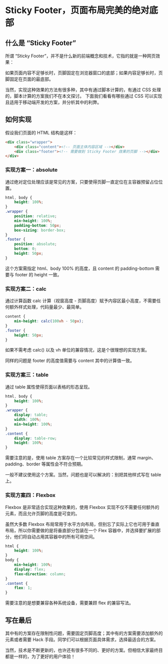 # Sticky Footer，页面布局完美的绝对底部

## 什么是 “Sticky Footer”

所谓 “Sticky Footer”，并不是什么新的前端概念和技术，它指的就是一种网页效果：

如果页面内容不足够长时，页脚固定在浏览器窗口的底部；如果内容足够长时，页脚固定在页面的最底部。

当然，实现这种效果的方法有很多种，其中有通过脚本计算的，有通过 CSS 处理的，脚本计算的方案我们不在本文探讨。
下面我们看看有哪些通过 CSS 可以实现且适用于移动端开发的方案，并分析其中的利弊。

## 如何实现
假设我们页面的 HTML 结构是这样：
```html
<div class="wrapper">
    <div class="content"><!-- 页面主体内容区域 --></div>
    <div class="footer"><!-- 需要做到 Sticky Footer 效果的页脚 --></div>
</div>
```

### 实现方案一：absolute
通过绝对定位处理应该是常见的方案，只要使得页脚一直定位在主容器预留占位位置。
```css
html, body {
    height: 100%;
}
.wrapper {
    position: relative;
    min-height: 100%;
    padding-bottom: 50px;
    box-sizing: border-box;
}
.footer {
    position: absolute;
    bottom: 0;
    height: 50px;
}
```
这个方案需指定 html、body 100% 的高度，且 content 的 padding-bottom 需要与 footer 的 height 一致。

### 实现方案二：calc
通过计算函数 calc 计算（视窗高度 - 页脚高度）赋予内容区最小高度，不需要任何额外样式处理，代码量最少、最简单。
```css
content {
    min-height: calc(100vh - 50px);
}
.footer {
    height: 50px;
}
```
如果不需考虑 calc() 以及 vh 单位的兼容情况，这是个很理想的实现方案。

同样的问题是 footer 的高度值需要与 content 其中的计算值一致。

### 实现方案三：table
通过 table 属性使得页面以表格的形态呈现。
```css
html, body {
    height: 100%;
}
.wrapper {
    display: table;
    width: 100%;
    min-height: 100%;
}
.content {
    display: table-row;
    height: 100%;
}
```
需要注意的是，使用 table 方案存在一个比较常见的样式限制，通常 margin、padding、border 等属性会不符合预期。

一般不建议使用这个方案。当然，问题也是可以解决的：别把其他样式写在 table 上。

### 实现方案四：Flexbox
Flexbox 是非常适合实现这种效果的，使用 Flexbox 实现不仅不需要任何额外的元素，而且允许页脚的高度是可变的。

虽然大多数 Flexbox 布局常用于水平方向布局，但别忘了实际上它也可用于垂直布局，所以你需要做的是将垂直部分包装在一个 Flex 容器中，并选择要扩展的部分，他们将自动占用其容器中的所有可用空间。
```css
html {
    height: 100%;
}
body {
    min-height: 100%;
    display: flex;
    flex-direction: column;
}
.content {
    flex: 1;
}
```
需要注意的是想要兼容各种系统设备，需要兼顾 flex 的兼容写法。

## 写在最后
其中有的方案存在限制性问题，需要固定页脚高度；其中有的方案需要添加额外的元素或者需要 Hack 手段。同学们可以根据页面具体需求，选择最适合的方案。

当然，技术是不断更新的，也许还有很多不同的、更好的方案。但相信大家最终目都是一样的，为了更好的用户体验！